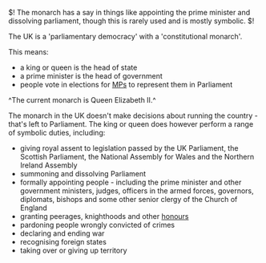 $! The monarch has a say in things like appointing the prime minister and dissolving parliament, though this is rarely used and is mostly symbolic. $!

The UK is a 'parliamentary democracy' with a 'constitutional monarch'. 

This means:

- a king or queen is the head of state
- a prime minister is the head of government
- people vote in elections for [MPs](/parliament-mps "MPs") to represent them in Parliament

^The current monarch is Queen Elizabeth II.^

The monarch in the UK doesn't make decisions about running the country - that's left to Parliament. The king or queen does however perform a range of symbolic duties, including:

- giving royal assent to legislation passed by the UK Parliament, the Scottish Parliament, the National Assembly for Wales and the Northern Ireland Assembly
- summoning and dissolving Parliament
- formally appointing people - including the prime minister and other government ministers, judges, officers in the armed forces, governors, diplomats, bishops and some other senior clergy of the Church of England
- granting peerages, knighthoods and other [honours](/honours-system "The honours system")
- pardoning people wrongly convicted of crimes
- declaring and ending war
- recognising foreign states
- taking over or giving up territory
